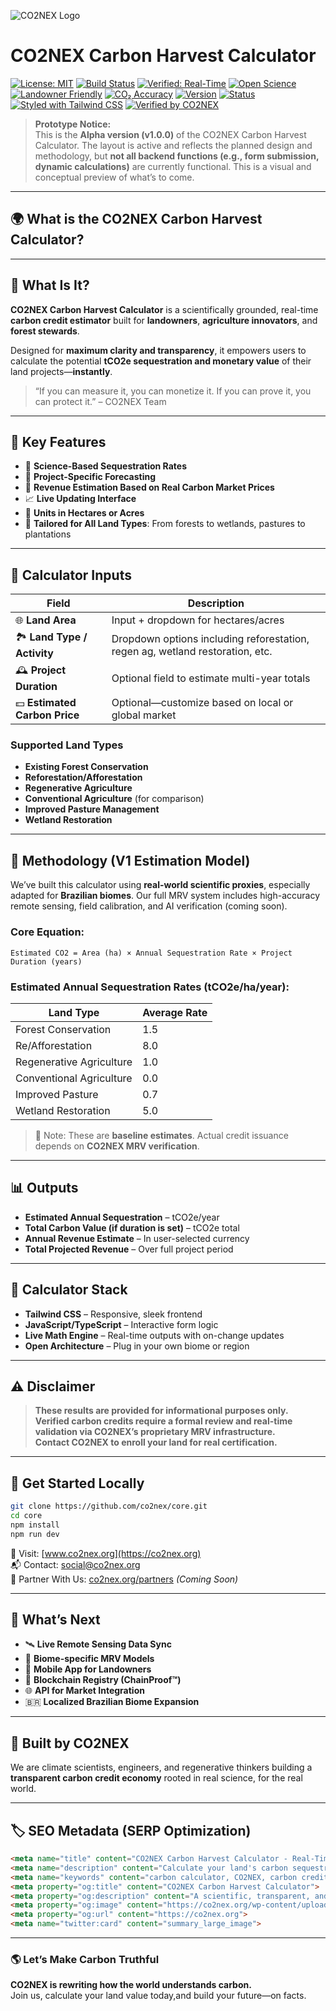 ![CO2NEX Logo](https://co2nex.org/wp-content/uploads/2025/05/CO2NEX-Real-Time-Carbon-Credit-Verification-Economy.webp)

# CO2NEX Carbon Harvest Calculator

[![License: MIT](https://img.shields.io/badge/License-MIT-green.svg)](LICENSE)
[![Build Status](https://img.shields.io/github/actions/workflow/status/co2nex/core/CI.yml?branch=main)](https://github.com/co2nex/core/actions)
[![Verified: Real-Time](https://img.shields.io/badge/Verified-Real--Time-44cc88)]()
[![Open Science](https://img.shields.io/badge/Methodology-Open--Source-blueviolet)]()
[![Landowner Friendly](https://img.shields.io/badge/Built%20for-Landowners-yellowgreen)]()
[![CO₂ Accuracy](https://img.shields.io/badge/Carbon%20Data-Scientific%20Accuracy-lightgrey)]()
[![Version](https://img.shields.io/badge/version-v1.0.0--alpha-orange)]()
[![Status](https://img.shields.io/badge/status-prototype-lightgrey)]()
[![Styled with Tailwind CSS](https://img.shields.io/badge/styled%20with-tailwindcss-38b2ac)]()
[![Verified by CO2NEX](https://img.shields.io/badge/verifiable-CO2NEX-blue)]()

> **Prototype Notice:**  
> This is the **Alpha version (v1.0.0)** of the CO2NEX Carbon Harvest Calculator. The layout is active and reflects the planned design and methodology, but **not all backend functions (e.g., form submission, dynamic calculations)** are currently functional. This is a visual and conceptual preview of what’s to come.

---

## 🌍 What is the CO2NEX Carbon Harvest Calculator?
---

## 🚀 What Is It?

**CO2NEX Carbon Harvest Calculator** is a scientifically grounded, real-time **carbon credit estimator** built for **landowners**, **agriculture innovators**, and **forest stewards**.

Designed for **maximum clarity and transparency**, it empowers users to calculate the potential **tCO2e sequestration and monetary value** of their land projects—**instantly**.

> “If you can measure it, you can monetize it. If you can prove it, you can protect it.” – CO2NEX Team

---

## 🎯 Key Features

- 🧠 **Science-Based Sequestration Rates**  
- 🧪 **Project-Specific Forecasting**  
- 💸 **Revenue Estimation Based on Real Carbon Market Prices**  
- 📈 **Live Updating Interface**  
- 📐 **Units in Hectares or Acres**  
- 🌳 **Tailored for All Land Types**: From forests to wetlands, pastures to plantations  

---

## 🧮 Calculator Inputs

| Field | Description |
|-------|-------------|
| 🌐 **Land Area** | Input + dropdown for hectares/acres |
| 🏞️ **Land Type / Activity** | Dropdown options including reforestation, regen ag, wetland restoration, etc. |
| 🕰️ **Project Duration** | Optional field to estimate multi-year totals |
| 💵 **Estimated Carbon Price** | Optional—customize based on local or global market |

### Supported Land Types

- **Existing Forest Conservation**
- **Reforestation/Afforestation**
- **Regenerative Agriculture**
- **Conventional Agriculture** (for comparison)
- **Improved Pasture Management**
- **Wetland Restoration**

---

## 🧪 Methodology (V1 Estimation Model)

We’ve built this calculator using **real-world scientific proxies**, especially adapted for **Brazilian biomes**. Our full MRV system includes high-accuracy remote sensing, field calibration, and AI verification (coming soon).

### Core Equation:

```text
Estimated CO2 = Area (ha) × Annual Sequestration Rate × Project Duration (years)
```

### Estimated Annual Sequestration Rates (tCO2e/ha/year):

| Land Type | Average Rate |
|-----------|--------------|
| Forest Conservation | 1.5 |
| Re/Afforestation | 8.0 |
| Regenerative Agriculture | 1.0 |
| Conventional Agriculture | 0.0 |
| Improved Pasture | 0.7 |
| Wetland Restoration | 5.0 |

> 📌 Note: These are **baseline estimates**. Actual credit issuance depends on **CO2NEX MRV verification**.

---

## 📊 Outputs

- **Estimated Annual Sequestration** – tCO2e/year
- **Total Carbon Value (if duration is set)** – tCO2e total
- **Annual Revenue Estimate** – In user-selected currency
- **Total Projected Revenue** – Over full project period

---

## 🧱 Calculator Stack

- **Tailwind CSS** – Responsive, sleek frontend
- **JavaScript/TypeScript** – Interactive form logic
- **Live Math Engine** – Real-time outputs with on-change updates
- **Open Architecture** – Plug in your own biome or region

---

## ⚠️ Disclaimer

> **These results are provided for informational purposes only.**  
> **Verified carbon credits require a formal review and real-time validation via CO2NEX’s proprietary MRV infrastructure.**  
> **Contact CO2NEX to enroll your land for real certification.**

---

## 🧭 Get Started Locally

```bash
git clone https://github.com/co2nex/core.git
cd core
npm install
npm run dev
```

🔗 Visit: [www.co2nex.org](https://co2nex.org)  
📬 Contact: [social@co2nex.org](mailto:social@co2nex.org)  
🤝 Partner With Us: [co2nex.org/partners](https://co2nex.org/partners) *(Coming Soon)*

---

## 🔮 What’s Next

- 🛰️ **Live Remote Sensing Data Sync**
- 🧬 **Biome-specific MRV Models**
- 📱 **Mobile App for Landowners**
- 🧾 **Blockchain Registry (ChainProof™)**
- 🌐 **API for Market Integration**
- 🇧🇷 **Localized Brazilian Biome Expansion**

---

## 🧠 Built by CO2NEX

We are climate scientists, engineers, and regenerative thinkers building a **transparent carbon credit economy** rooted in real science, for the real world.

---

## 🏷️ SEO Metadata (SERP Optimization)

```html
<meta name="title" content="CO2NEX Carbon Harvest Calculator - Real-Time Carbon Credit Estimator">
<meta name="description" content="Calculate your land's carbon sequestration potential with CO2NEX – the world's most transparent, science-based carbon credit calculator for landowners, farmers, and stewards.">
<meta name="keywords" content="carbon calculator, CO2NEX, carbon credit, regenerative agriculture, carbon credit Brazil, forest conservation tool, carbon sequestration, landowner climate tool, MRV platform, soil carbon, climate tech, open source carbon platform, carbon economy, sustainable land management">
<meta property="og:title" content="CO2NEX Carbon Harvest Calculator">
<meta property="og:description" content="A scientific, transparent, and powerful carbon estimation tool. Turn your land into climate action.">
<meta property="og:image" content="https://co2nex.org/wp-content/uploads/2025/05/CO2NEX-Real-Time-Carbon-Credit-Verification-Economy.webp">
<meta property="og:url" content="https://co2nex.org">
<meta name="twitter:card" content="summary_large_image">
```

---

### 🌎 Let’s Make Carbon Truthful

**CO2NEX is rewriting how the world understands carbon.**  
Join us, calculate your land value today,and build your future—on facts. 
